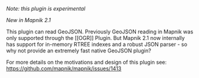 _Note: this plugin is experimental_

_New in Mapnik 2.1_

This plugin can read GeoJSON. Previously GeoJSON reading in Mapnik was only supported through the [[OGR]] Plugin. But Mapnik 2.1 now internally has support for in-memory RTREE indexes and a robust JSON parser - so why not provide an extremely fast native GeoJSON plugin?

For more details on the motivations and design of this plugin see: https://github.com/mapnik/mapnik/issues/1413


